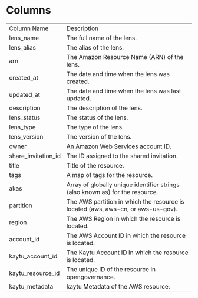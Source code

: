 # Columns  

<table>
	<tr><td>Column Name</td><td>Description</td></tr>
	<tr><td>lens_name</td><td>The full name of the lens.</td></tr>
	<tr><td>lens_alias</td><td>The alias of the lens.</td></tr>
	<tr><td>arn</td><td>The Amazon Resource Name (ARN) of the lens.</td></tr>
	<tr><td>created_at</td><td>The date and time when the lens was created.</td></tr>
	<tr><td>updated_at</td><td>The date and time when the lens was last updated.</td></tr>
	<tr><td>description</td><td>The description of the lens.</td></tr>
	<tr><td>lens_status</td><td>The status of the lens.</td></tr>
	<tr><td>lens_type</td><td>The type of the lens.</td></tr>
	<tr><td>lens_version</td><td>The version of the lens.</td></tr>
	<tr><td>owner</td><td>An Amazon Web Services account ID.</td></tr>
	<tr><td>share_invitation_id</td><td>The ID assigned to the shared invitation.</td></tr>
	<tr><td>title</td><td>Title of the resource.</td></tr>
	<tr><td>tags</td><td>A map of tags for the resource.</td></tr>
	<tr><td>akas</td><td>Array of globally unique identifier strings (also known as) for the resource.</td></tr>
	<tr><td>partition</td><td>The AWS partition in which the resource is located (aws, aws-cn, or aws-us-gov).</td></tr>
	<tr><td>region</td><td>The AWS Region in which the resource is located.</td></tr>
	<tr><td>account_id</td><td>The AWS Account ID in which the resource is located.</td></tr>
	<tr><td>kaytu_account_id</td><td>The Kaytu Account ID in which the resource is located.</td></tr>
	<tr><td>kaytu_resource_id</td><td>The unique ID of the resource in opengovernance.</td></tr>
	<tr><td>kaytu_metadata</td><td>kaytu Metadata of the AWS resource.</td></tr>
</table>
